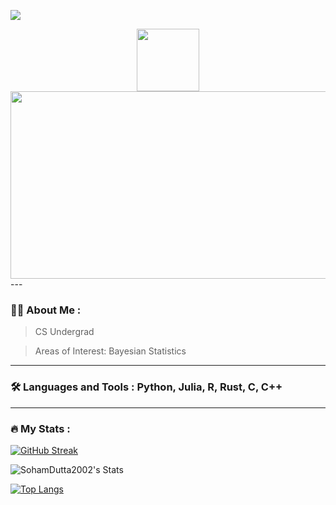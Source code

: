 ![](https://komarev.com/ghpvc/?username=your-github-username)
<div id="header" align="center">
  <img src="https://media.giphy.com/media/M9gbBd9nbDrOTu1Mqx/giphy.gif" width="100"/>
</div>
<div align="center">
  <img src="https://media.giphy.com/media/dWesBcTLavkZuG35MI/giphy.gif" width="600" height="300"/>
</div>
---

### :woman_technologist: About Me :
> CS Undergrad

> Areas of Interest: Bayesian Statistics
---

### :hammer_and_wrench: Languages and Tools :  Python, Julia, R, Rust, C, C++


---

### :fire: My Stats :
[![GitHub Streak](http://github-readme-streak-stats.herokuapp.com?user=SohamDutta2002&theme=dark&background=000000)](https://git.io/streak-stats)   

![SohamDutta2002's Stats](https://github-readme-stats.vercel.app/api?username=SohamDutta2002&theme=prussian&show_icons=true&hide_border=false&count_private=true)


[![Top Langs](https://github-readme-stats.vercel.app/api/top-langs/?username=SohamDutta2002)](https://github.com/anuraghazra/github-readme-stats)
